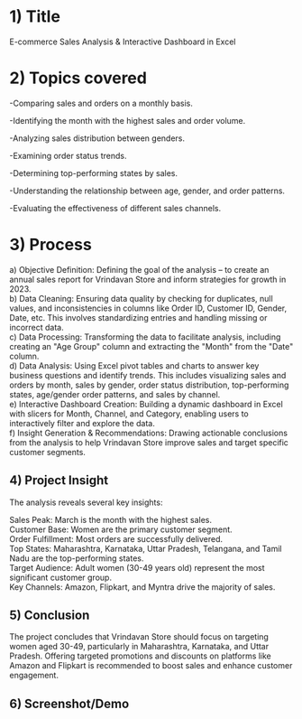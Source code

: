#  1) Title    
E-commerce Sales Analysis & Interactive Dashboard in Excel

# 2) Topics covered   
-Comparing sales and orders on a monthly basis.  

-Identifying the month with the highest sales and order volume.   

-Analyzing sales distribution between genders.   

-Examining order status trends.   

-Determining top-performing states by sales.  

-Understanding the relationship between age, gender, and order patterns.    
 
-Evaluating the effectiveness of different sales channels.   

# 3) Process   
a) Objective Definition: Defining the goal of the analysis – to create an annual sales report for Vrindavan Store and inform strategies for growth in 2023.  
b) Data Cleaning: Ensuring data quality by checking for duplicates, null values, and inconsistencies in columns like Order ID, Customer ID, Gender, Date, etc. This involves standardizing entries and handling missing or incorrect data.   
c) Data Processing: Transforming the data to facilitate analysis, including creating an "Age Group" column and extracting the "Month" from the "Date" column.   
d) Data Analysis: Using Excel pivot tables and charts to answer key business questions and identify trends. This includes visualizing sales and orders by month, sales by gender, order status distribution, top-performing states, age/gender order patterns, and sales by channel.   
e) Interactive Dashboard Creation: Building a dynamic dashboard in Excel with slicers for Month, Channel, and Category, enabling users to interactively filter and explore the data.   
f) Insight Generation & Recommendations: Drawing actionable conclusions from the analysis to help Vrindavan Store improve sales and target specific customer segments.   
  
## 4) Project Insight   
The analysis reveals several key insights:   

Sales Peak:  March is the month with the highest sales.   
Customer Base:  Women are the primary customer segment.   
Order Fulfillment:  Most orders are successfully delivered.   
Top States:  Maharashtra, Karnataka, Uttar Pradesh, Telangana, and Tamil Nadu are the top-performing states.   
Target Audience:  Adult women (30-49 years old) represent the most significant customer group.   
Key Channels:  Amazon, Flipkart, and Myntra drive the majority of sales.  
     
## 5) Conclusion  
The project concludes that Vrindavan Store should focus on targeting women aged 30-49, particularly in Maharashtra, Karnataka, and Uttar Pradesh. Offering targeted promotions and discounts on platforms like Amazon and Flipkart is recommended to boost sales and enhance customer engagement.

## 6) Screenshot/Demo   
